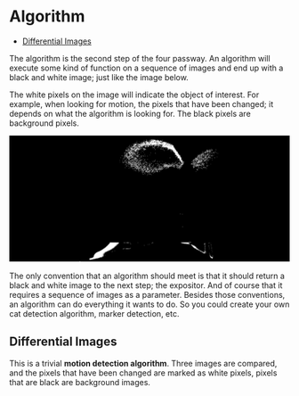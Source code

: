 # Algorithm

* [Differential Images](#differential-images)

The algorithm is the second step of the four passway. An algorithm will execute some kind of function on a sequence of images and end up with a black and white image; just like the image below.

The white pixels on the image will indicate the object of interest. For example, when looking for motion, the pixels that have been changed; it depends on what the algorithm is looking for. The black pixels are background pixels.

![Black and white image](7_black-and-white-image.png)

The only convention that an algorithm should meet is that it should return a black and white image to the next step; the expositor. And of course that it requires a sequence of images as a parameter. Besides those conventions, an algorithm can do everything it wants to do. So you could create your own cat detection algorithm, marker detection, etc.

<a name="differential-images"></a>
## Differential Images

This is a trivial **motion detection algorithm**. Three images are compared, and the pixels that have been changed are marked as white pixels, pixels that are black are background images.